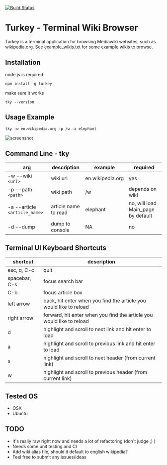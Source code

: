 [![Build Status](https://travis-ci.org/scrussell24/turkey.png)](https://travis-ci.org/scrussell24/turkey.png)
# Turkey - Terminal Wiki Browser
Turkey is a terminal application for browsing Mediawiki websites, such as wikipedia.org. See
example_wikis.txt for some example wikis to browse.
## Installation
node.js is required
```
npm install -g turkey
```
make sure it works
```
tky --version
```
## Usage Example
```
tky -w en.wikipedia.org -p /w -a elephant
```
![screenshot](http://i.imgur.com/mBalZZp.png "elephant")

## Command Line - tky
arg | description | example | required
--- | --- | --- | ---
-w --wiki `<url>`| wiki url | en.wikipedia.org | yes
-p --path `<path>`| wiki path | /w | depends on wiki
-a --article `<article_name>`| article name to read | elephant | no, will load Main_page by default
-d --dump | dump to console | NA | no

## Terminal UI Keyboard Shortcuts
shortcut | description
--- | ---
esc, q, C-c | quit 
spacebar, C-s | focus search bar
C-b | focus article box
left arrow | back, hit enter when you find the article you would like to reload
right arrow | forward, hit enter when you find the article you would like to reload
d | highlight and scroll to next link and hit enter to load
a | highlight and scroll to previous link and hit enter to load
s | highlight and scroll to next header (from current link)
w | highlight and scroll to previous header (from current link)

## Tested OS
* OSX
* Ubuntu

## TODO
* It's really raw right now and needs a lot of refactoring (don't judge ;) )
* Needs some unit testing and CI
* Add wiki alias file, should it default to english wikipedia?
* Feel free to submit any issues/ideas



